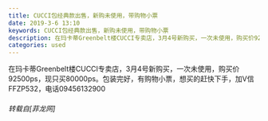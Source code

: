 ```yaml
---
title: CUCCI包经典款出售，新购未使用，带购物小票
date: 2019-3-6 13:10
keywords: CUCCI包经典款出售，新购未使用，带购物小票
description: 在玛卡蒂Greenbelt楼CUCCI专卖店，3月4号新购买，一次未使用，购买价92500ps，现只买80000ps。包装完好，有购物小票，想买的赶快下手，加V信FFZP532，电话09456132900
categories: used
---
```

<td class="t_f" id="postmessage_3167325">

在玛卡蒂Greenbelt楼CUCCI专卖店，3月4号新购买，一次未使用，购买价92500ps，现只买80000ps。包装完好，有购物小票，想买的赶快下手，加V信FFZP532，电话09456132900</td>
###### 转载自[菲龙网]